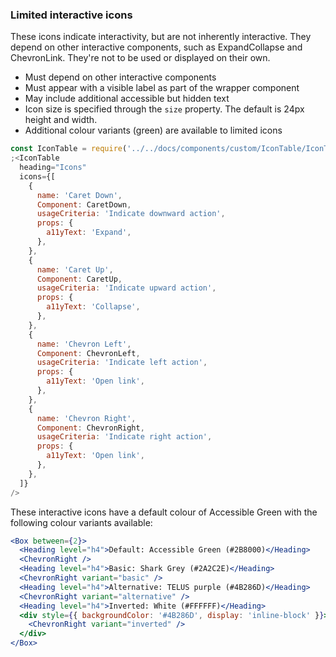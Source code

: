 ### Limited interactive icons

These icons indicate interactivity, but are not inherently interactive.
They depend on other interactive components, such as ExpandCollapse and ChevronLink.
They're not to be used or displayed on their own.

- Must depend on other interactive components
- Must appear with a visible label as part of the wrapper component
- May include additional accessible but hidden text
- Icon size is specified through the `size` property. The default is 24px height and width.
- Additional colour variants (green) are available to limited icons

```jsx noeditor
const IconTable = require('../../docs/components/custom/IconTable/IconTable').default
;<IconTable
  heading="Icons"
  icons={[
    {
      name: 'Caret Down',
      Component: CaretDown,
      usageCriteria: 'Indicate downward action',
      props: {
        a11yText: 'Expand',
      },
    },
    {
      name: 'Caret Up',
      Component: CaretUp,
      usageCriteria: 'Indicate upward action',
      props: {
        a11yText: 'Collapse',
      },
    },
    {
      name: 'Chevron Left',
      Component: ChevronLeft,
      usageCriteria: 'Indicate left action',
      props: {
        a11yText: 'Open link',
      },
    },
    {
      name: 'Chevron Right',
      Component: ChevronRight,
      usageCriteria: 'Indicate right action',
      props: {
        a11yText: 'Open link',
      },
    },
  ]}
/>
```

These interactive icons have a default colour of Accessible Green with the following colour variants available:

```jsx
<Box between={2}>
  <Heading level="h4">Default: Accessible Green (#2B8000)</Heading>
  <ChevronRight />
  <Heading level="h4">Basic: Shark Grey (#2A2C2E)</Heading>
  <ChevronRight variant="basic" />
  <Heading level="h4">Alternative: TELUS purple (#4B286D)</Heading>
  <ChevronRight variant="alternative" />
  <Heading level="h4">Inverted: White (#FFFFFF)</Heading>
  <div style={{ backgroundColor: '#4B286D', display: 'inline-block' }}>
    <ChevronRight variant="inverted" />
  </div>
</Box>
```
